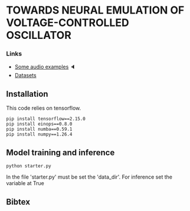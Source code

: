 # TOWARDS NEURAL EMULATION OF VOLTAGE-CONTROLLED OSCILLATOR

### Links
- [Some audio examples]() 🔈
- [Datasets](https://zenodo.org/records/15196138)

## Installation
This code relies on tensorflow.
```
pip install tensorflow==2.15.0
pip install einops==0.8.0
pip install numba==0.59.1
pip install numpy==1.26.4
```

## Model training and inference
```
python starter.py
```
In the file 'starter.py' must be set the 'data_dir'. For inference set the variable at True


## Bibtex

```
